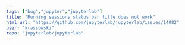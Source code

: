 ```yaml
---
tags: ["bug","jupyter","jupyterlab"]
title: "Running sessions status bar title does not work"
html_url: "https://github.com/jupyterlab/jupyterlab/issues/14082"
user: "krassowski"
repo: "jupyterlab/jupyterlab"
---
```


